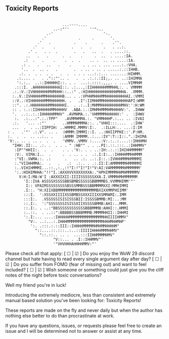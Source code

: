 ## Toxicity Reports
```

                         ...----....
                     ..-:"''         ''"-..
                  .-'                      '-.
                .'              .     .       '.
              .'   .          .    .      .    .''.
            .'  .    .       .   .   .     .   . ..:.
          .' .   . .  .       .   .   ..  .   . ....::.
         ..   .   .      .  .    .     .  ..  . ....:IA.
        .:  .   .    .    .  .  .    .. .  .. .. ....:IA.
       .: .   .   ..   .    .     . . .. . ... ....:.:VHA.
       '..  .  .. .   .       .  . .. . .. . .....:.::IHHB.
      .:. .  . .  . .   .  .  . . . ...:.:... .......:HIHMM.
     .:.... .   . ."::"'.. .   .  . .:.:.:II;,. .. ..:IHIMMA
     ':.:..  ..::IHHHHHI::. . .  ...:.::::.,,,. . ....VIMMHM
    .:::I. .AHHHHHHHHHHAI::. .:...,:IIHHHHHHMMMHHL:. . VMMMM
   .:.:V.:IVHHHHHHHMHMHHH::..:" .:HIHHHHHHHHHHHHHMHHA. .VMMM.
   :..V.:IVHHHHHMMHHHHHHHB... . .:VPHHMHHHMMHHHHHHHHHAI.:VMMI
   ::V..:VIHHHHHHMMMHHHHHH. .   .I":IIMHHMMHHHHHHHHHHHAPI:WMM
   ::". .:.HHHHHHHHMMHHHHHI.  . .:..I:MHMMHHHHHHHHHMHV:':H:WM
   :: . :.::IIHHHHHHMMHHHHV  .ABA.:.:IMHMHMMMHMHHHHV:'. .IHWW
   '.  ..:..:.:IHHHHHMMHV" .AVMHMA.:.'VHMMMMHHHHHV:' .  :IHWV
    :.  .:...:".:.:TPP"   .AVMMHMMA.:. "VMMHHHP.:... .. :IVAI
   .:.   '... .:"'   .   ..HMMMHMMMA::. ."VHHI:::....  .:IHW'
   ...  .  . ..:IIPPIH: ..HMMMI.MMMV:I:.  .:ILLH:.. ...:I:IM
 : .   .'"' .:.V". .. .  :HMMM:IMMMI::I. ..:HHIIPPHI::'.P:HM.
 :.  .  .  .. ..:.. .    :AMMM IMMMM..:...:IV":T::I::.".:IHIMA
 'V:.. .. . .. .  .  .   'VMMV..VMMV :....:V:.:..:....::IHHHMH
   "IHH:.II:.. .:. .  . . . " :HB"" . . ..PI:.::.:::..:IHHMMV"
    :IP""HHII:.  .  .    . . .'V:. . . ..:IH:.:.::IHIHHMMMMM"
    :V:. VIMA:I..  .     .  . .. . .  .:.I:I:..:IHHHHMMHHMMM
    :"VI:.VWMA::. .:      .   .. .:. ..:.I::.:IVHHHMMMHMMMMI
    :."VIIHHMMA:.  .   .   .:  .:.. . .:.II:I:AMMMMMMHMMMMMI
    :..VIHIHMMMI...::.,:.,:!"I:!"I!"I!"V:AI:VAMMMMMMHMMMMMM'
    ':.:HIHIMHHA:"!!"I.:AXXXVVXXXXXXXA:."HPHIMMMMHHMHMMMMMV
      V:H:I:MA:W'I :AXXXIXII:IIIISSSSSSXXA.I.VMMMHMHMMMMMM
        'I::IVA ASSSSXSSSSBBSBMBSSSSSSBBMMMBS.VVMMHIMM'"'
         I:: VPAIMSSSSSSSSSBSSSMMBSSSBBMMMMXXI:MMHIMMI
        .I::. "H:XIIXBBMMMMMMMMMMMMMMMMMBXIXXMMPHIIMM'
        :::I.  ':XSSXXIIIIXSSBMBSSXXXIIIXXSMMAMI:.IMM
        :::I:.  .VSSSSSISISISSSBII:ISSSSBMMB:MI:..:MM
        ::.I:.  ':"SSSSSSSISISSXIIXSSSSBMMB:AHI:..MMM.
        ::.I:. . ..:"BBSSSSSSSSSSSSBBBMMMB:AHHI::.HMMI
        :..::.  . ..::":BBBBBSSBBBMMMB:MMMMHHII::IHHMI
        ':.I:... ....:IHHHHHMMMMMMMMMMMMMMMHHIIIIHMMV"
          "V:. ..:...:.IHHHMMMMMMMMMMMMMMMMHHHMHHMHP'
           ':. .:::.:.::III::IHHHHMMMMMHMHMMHHHHM"
             "::....::.:::..:..::IIIIIHHHHMMMHHMV"
               "::.::.. .. .  ...:::IIHHMMMMHMV"
                     "V::... . .I::IHHMMV"'
                     '"VHVHHHAHHHHMMV:"'
```
Please check all that apply:
[ ☐ | ☑ ] Do you enjoy the WoW 29 discord channel but hate having to read every single argument day after day?
[ ☐ | ☑ ] Do you suffer from FOMO (fear of missing out) and want to feel included?
[ ☐ | ☑ ] Wish someone or something could just give you the cliff notes of the night before toxic conversations?

Well my friend you're in luck!

Introducing the extremely mediocre, less than consistent and extremely manual based solution you've been looking for: Toxicity Reports!

These reports are made on the fly and never daily but when the author has nothing else better to do than procrastinate at work.

If you have any questions, issues, or requests please feel free to create an issue and I will be determined not to answer or assist at any time.
